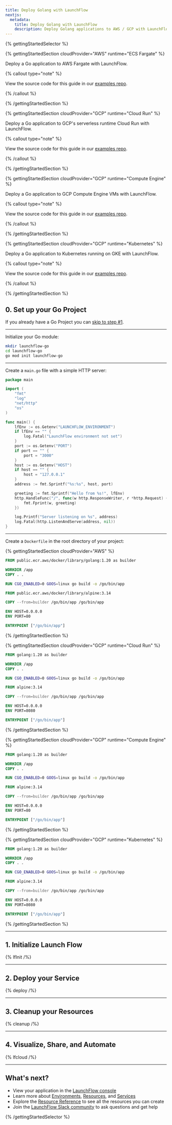 ```yaml
---
title: Deploy Golang with LaunchFlow
nextjs:
  metadata:
    title: Deploy Golang with LaunchFlow
    description: Deploy Golang applications to AWS / GCP with LaunchFlow
---
```


{% gettingStartedSelector %}

{% gettingStartedSection cloudProvider="AWS" runtime="ECS Fargate" %}

Deploy a Go application to AWS Fargate with LaunchFlow.

{% callout type="note" %}

View the source code for this guide in our [examples repo](https://github.com/launchflow/launchflow-examples/tree/main/go-get-started/aws/ecs-fargate).

{% /callout %}

{% /gettingStartedSection %}

{% gettingStartedSection cloudProvider="GCP" runtime="Cloud Run" %}

Deploy a Go application to GCP's serverless runtime Cloud Run with LaunchFlow.

{% callout type="note" %}

View the source code for this guide in our [examples repo](https://github.com/launchflow/launchflow-examples/tree/main/go-get-started/gcp/cloud-run).

{% /callout %}

{% /gettingStartedSection %}

{% gettingStartedSection cloudProvider="GCP" runtime="Compute Engine" %}

Deploy a Go application to GCP Compute Engine VMs with LaunchFlow.

{% callout type="note" %}

View the source code for this guide in our [examples repo](https://github.com/launchflow/launchflow-examples/tree/main/go-get-started/gcp/compute-engine).

{% /callout %}

{% /gettingStartedSection %}

{% gettingStartedSection cloudProvider="GCP" runtime="Kubernetes" %}

Deploy a Go application to Kubernetes running on GKE with LaunchFlow.

{% callout type="note" %}

View the source code for this guide in our [examples repo](https://github.com/launchflow/launchflow-examples/tree/main/go-get-started/gcp/gke).

{% /callout %}

{% /gettingStartedSection %}

## 0. Set up your Go Project

If you already have a Go Project you can [skip to step #1](#1-initialize-launch-flow).

---

Initialize your Go module:

```bash
mkdir launchflow-go
cd launchflow-go
go mod init launchflow-go
```

---

Create a `main.go` file with a simple HTTP server:

```go
package main

import (
    "fmt"
    "log"
    "net/http"
    "os"
)

func main() {
    lfEnv := os.Getenv("LAUNCHFLOW_ENVIRONMENT")
    if lfEnv == "" {
        log.Fatal("LaunchFlow environment not set")
    }
    port := os.Getenv("PORT")
    if port == "" {
        port = "3000"
    }
    host := os.Getenv("HOST")
    if host == "" {
        host = "127.0.0.1"
    }
    address := fmt.Sprintf("%s:%s", host, port)

    greeting := fmt.Sprintf("Hello from %s!", lfEnv)
    http.HandleFunc("/", func(w http.ResponseWriter, r *http.Request) {
        fmt.Fprint(w, greeting)
    })

    log.Printf("Server listening on %s", address)
    log.Fatal(http.ListenAndServe(address, nil))
}
```

---

Create a `Dockerfile` in the root directory of your project:

{% gettingStartedSection cloudProvider="AWS" %}
```dockerfile
FROM public.ecr.aws/docker/library/golang:1.20 as builder

WORKDIR /app
COPY . .

RUN CGO_ENABLED=0 GOOS=linux go build -o /go/bin/app

FROM public.ecr.aws/docker/library/alpine:3.14

COPY --from=builder /go/bin/app /go/bin/app

ENV HOST=0.0.0.0
ENV PORT=80

ENTRYPOINT ["/go/bin/app"]
```
{% /gettingStartedSection %}

{% gettingStartedSection cloudProvider="GCP" runtime="Cloud Run" %}
```dockerfile
FROM golang:1.20 as builder

WORKDIR /app
COPY . .

RUN CGO_ENABLED=0 GOOS=linux go build -o /go/bin/app

FROM alpine:3.14

COPY --from=builder /go/bin/app /go/bin/app

ENV HOST=0.0.0.0
ENV PORT=8080

ENTRYPOINT ["/go/bin/app"]
```
{% /gettingStartedSection %}

{% gettingStartedSection cloudProvider="GCP" runtime="Compute Engine" %}
```dockerfile
FROM golang:1.20 as builder

WORKDIR /app
COPY . .

RUN CGO_ENABLED=0 GOOS=linux go build -o /go/bin/app

FROM alpine:3.14

COPY --from=builder /go/bin/app /go/bin/app

ENV HOST=0.0.0.0
ENV PORT=80

ENTRYPOINT ["/go/bin/app"]
```
{% /gettingStartedSection %}

{% gettingStartedSection cloudProvider="GCP" runtime="Kubernetes" %}
```dockerfile
FROM golang:1.20 as builder

WORKDIR /app
COPY . .

RUN CGO_ENABLED=0 GOOS=linux go build -o /go/bin/app

FROM alpine:3.14

COPY --from=builder /go/bin/app /go/bin/app

ENV HOST=0.0.0.0
ENV PORT=8080

ENTRYPOINT ["/go/bin/app"]
```
{% /gettingStartedSection %}

---

## 1. Initialize Launch Flow

{% lfInit /%}

---

## 2. Deploy your Service

{% deploy /%}

---

## 3. Cleanup your Resources

{% cleanup /%}

---

## 4. Visualize, Share, and Automate

{% lfcloud /%}

---

## What's next?

- View your application in the [LaunchFlow console](https://console.launchflow.com)
- Learn more about [Environments](/docs/concepts/environments), [Resources](/docs/concepts/resources), and [Services](/docs/concepts/services)
- Explore the [Resource Reference](/docs/reference/resources) to see all the resources you can create
- Join the [LaunchFlow Slack community](https://join.slack.com/t/launchflowusers/shared_invite/zt-2pc3o5cbq-HZrMzlZXW2~Xs1CABbgPKQ) to ask questions and get help

<!-- - Checkout out our [example applications](/examples) to see even more way to use LaunchFlow. -->

{% /gettingStartedSelector %}
